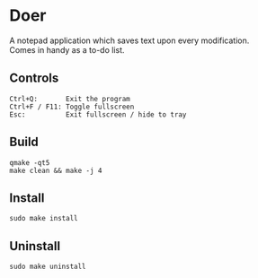 # Doer

A notepad application which saves text upon every modification.  
Comes in handy as a to-do list.

## Controls

    Ctrl+Q:       Exit the program
    Ctrl+F / F11: Toggle fullscreen
    Esc:          Exit fullscreen / hide to tray

## Build

    qmake -qt5
    make clean && make -j 4

## Install

    sudo make install

## Uninstall

    sudo make uninstall
